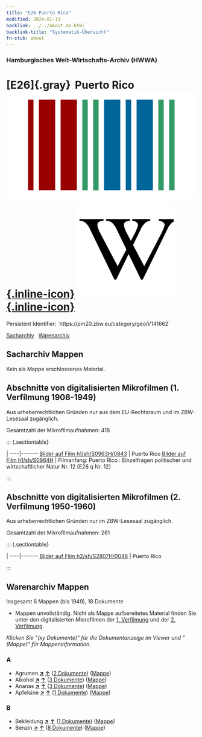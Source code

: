 ```yaml
---
title: "E26 Puerto Rico"
modified: 2024-01-13
backlink: ../../about.de.html
backlink-title: "Systematik-Übersicht"
fn-stub: about
---
```


### Hamburgisches Welt-Wirtschafts-Archiv (HWWA)

# [E26]{.gray}&#8201; Puerto Rico &#160; [![Wikidata](/images/Wikidata-logo.svg "Wikidata"){.inline-icon}](http://www.wikidata.org/entity/Q1183) [![Wikipedia](/images/Wikipedia-W.svg "Wikipedia"){.inline-icon}](https://de.wikipedia.org/wiki/Puerto_Rico)

<div class="hint">Persistent Identifier: `https://pm20.zbw.eu/category/geo/i/141662`</div>




[Sacharchiv](#sacharchiv-mappen) &#160; [Warenarchiv](#warenarchiv-mappen)





## Sacharchiv Mappen








Kein als Mappe erschlossenes Material.



<a id="filmsections" />

## Abschnitte von digitalisierten Mikrofilmen (1. Verfilmung 1908-1949)

<p>Aus urheberrechtlichen Gründen nur aus dem EU-Rechtsraum und im ZBW-Lesesaal zugänglich.</p>


<p>Gesamtzahl der Mikrofilmaufnahmen: 418</p>





::: {.sectiontable}

 | 
----|-------
<a class="btn" href="https://pm20.zbw.eu/film/h1/sh/S0963H/0843" rel="nofollow">Bilder auf Film h1/sh/S0963H/0843</a> | Puerto Rico
<a class="btn" href="https://pm20.zbw.eu/film/h1/sh/S0964H" rel="nofollow">Bilder auf Film h1/sh/S0964H</a> | Filmanfang: Puerto Rico : Einzelfragen politischer und wirtschaftlicher Natur Nr. 12 [E26 q Nr. 12]


:::




## Abschnitte von digitalisierten Mikrofilmen (2. Verfilmung 1950-1960)

<p>Aus urheberrechtlichen Gründen nur im ZBW-Lesesaal zugänglich.</p>


<p>Gesamtzahl der Mikrofilmaufnahmen: 261</p>





::: {.sectiontable}

 | 
----|-------
<a class="btn" href="https://pm20.zbw.eu/film/h2/sh/S2807H/0048" rel="nofollow">Bilder auf Film h2/sh/S2807H/0048</a> | Puerto Rico


:::














## Warenarchiv Mappen










Insgesamt 6 Mappen (bis 1949), 18 Dokumente
- Mappen unvollständig.  Nicht als Mappe aufbereitetes Material finden Sie
unter den digitalisierten Microfilmen der [1. Verfilmung](/film/h1_wa.de.html)
und der [2. Verfilmung](/film/h2_wa.de.html).

_Klicken Sie "(xy Dokumente)" für die Dokumentanzeige im Viewer und "(Mappe)" für Mappeninformation._




### A

- Agrumen [**&nearr;**](../../../ware/i/141948/about.de.html "Agrumen (XXX in der ganzen Welt)") [**&uarr;**](../../../ware/about.de.html#PLW04-Zs "Warensystematik") (<a href="https://pm20.zbw.eu/iiifview/folder/wa/141948,141662" title="über: Agrumen : Puerto Rico" target="_blank">2 Dokumente</a>) ([Mappe](../../../../folder/wa/1419xx/141948/1416xx/141662/about.de.html))
- Alkohol [**&nearr;**](../../../ware/i/141966/about.de.html "Alkohol (XXX in der ganzen Welt)") [**&uarr;**](../../../ware/about.de.html#PID20.02-Sp "Warensystematik") (<a href="https://pm20.zbw.eu/iiifview/folder/wa/141966,141662" title="über: Alkohol : Puerto Rico" target="_blank">3 Dokumente</a>) ([Mappe](../../../../folder/wa/1419xx/141966/1416xx/141662/about.de.html))
- Ananas [**&nearr;**](../../../ware/i/141970/about.de.html "Ananas (XXX in der ganzen Welt)") [**&uarr;**](../../../ware/about.de.html#PLW04-Tr01 "Warensystematik") (<a href="https://pm20.zbw.eu/iiifview/folder/wa/141970,141662" title="über: Ananas : Puerto Rico" target="_blank">3 Dokumente</a>) ([Mappe](../../../../folder/wa/1419xx/141970/1416xx/141662/about.de.html))
- Apfelsine [**&nearr;**](../../../ware/i/141981/about.de.html "Apfelsine (XXX in der ganzen Welt)") [**&uarr;**](../../../ware/about.de.html#PLW04-Zs01 "Warensystematik") (<a href="https://pm20.zbw.eu/iiifview/folder/wa/141981,141662" title="über: Apfelsine : Puerto Rico" target="_blank">1 Dokumente</a>) ([Mappe](../../../../folder/wa/1419xx/141981/1416xx/141662/about.de.html))

### B

- Bekleidung [**&nearr;**](../../../ware/i/142106/about.de.html "Bekleidung (XXX in der ganzen Welt)") [**&uarr;**](../../../ware/about.de.html#PID19-Bk "Warensystematik") (<a href="https://pm20.zbw.eu/iiifview/folder/wa/142106,141662" title="über: Bekleidung : Puerto Rico" target="_blank">1 Dokumente</a>) ([Mappe](../../../../folder/wa/1421xx/142106/1416xx/141662/about.de.html))
- Benzin [**&nearr;**](../../../ware/i/142108/about.de.html "Benzin (XXX in der ganzen Welt)") [**&uarr;**](../../../ware/about.de.html#PID13.02-Ks02 "Warensystematik") (<a href="https://pm20.zbw.eu/iiifview/folder/wa/142108,141662" title="über: Benzin : Puerto Rico" target="_blank">8 Dokumente</a>) ([Mappe](../../../../folder/wa/1421xx/142108/1416xx/141662/about.de.html))




